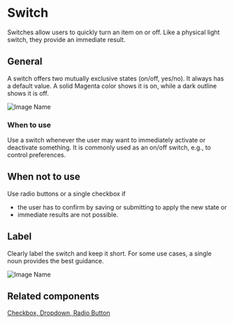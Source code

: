 # Switch

Switches allow users to quickly turn an item on or off. Like a physical light switch, they provide an immediate result.

## General

A switch offers two mutually exclusive states (on/off, yes/no). It always has a default value. A solid Magenta color shows it is on, while a dark outline shows it is off.

![Image Name](assets/3_components/switch/switch.png)

### When to use

Use a switch whenever the user may want to immediately activate or deactivate something. It is commonly used as an on/off switch, e.g., to control preferences.

## When not to use

Use radio buttons or a single checkbox if

* the user has to confirm by saving or submitting to apply the new state or
* immediate results are not possible.

## Label

Clearly label the switch and keep it short. For some use cases, a single noun provides the best guidance.

![Image Name](assets/3_components/switch/switch_label.png)

## Related components

<a href="../?path=/usage/components-checkbox--standard">Checkbox, </a>
<a href="../?path=/usage/components-dropdown--standard">Dropdown, </a>
<a href="../?path=/usage/components-radiobutton--standard">Radio Button</a>
